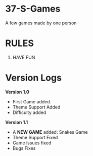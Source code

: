 # 37-S-Games
A few games made by one person

# RULES 
1. HAVE FUN

# Version Logs
**Version 1.0**
- First Game added.
- Theme Support Added
- Difficulty added

**Version 1.1**
- A **NEW GAME** added: Snakes Game
- Theme Support Fixed
- Game issues fixed
- Bugs Fixes
